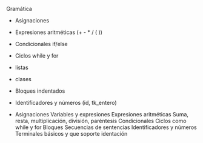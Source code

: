 Gramática
- Asignaciones
- Expresiones aritméticas (+ - * / ( ))
- Condicionales if/else
- Ciclos while y for
- listas
- clases
- Bloques indentados
- Identificadores y números (id, tk_entero)

- Asignaciones Variables y expresiones Expresiones aritméticas Suma, resta, multiplicación, división, paréntesis Condicionales Ciclos como while y for Bloques Secuencias de sentencias Identificadores y números Terminales básicos y que soporte identación
